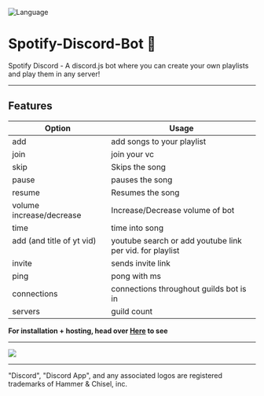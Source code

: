 ![Language](https://img.shields.io/badge/license-MIT-brightgreen.svg?style=flat-square)

<!-- ![Banner](https://d235mwrq2dn9n5.cloudfront.net/wp-content/uploads/2016/05/02111544/spotify-260516.jpg) -->
# Spotify-Discord-Bot 🎵
Spotify Discord - A discord.js bot where you can create your own playlists and play them in any server!



---
<!--"Discord", "Discord App", and any associated logos are registered trademarks of Hammer & Chisel, inc. -->

## Features
| Option        | Usage         |
| ------------- |---------------|
| add           | add songs to your playlist |
| join          | join your vc               |
| skip          | Skips the song             |
| pause        | pauses the song     |
| resume         | Resumes the song      |
| volume increase/decrease       | Increase/Decrease volume of bot   |
| time       | time into song   |
| add (and title of yt vid)       | youtube search or add youtube link per vid. for playlist   |
| invite      | sends invite link   |
| ping      | pong with ms   |
| connections      | connections throughout guilds bot is in   |
| servers      | guild count   |


**For installation + hosting, head over <a href="https://github.com/Spotify-Discord/spotify-discord-bot/wiki/Spotify-Bot-Installation-Tutorial">Here</a> to see**

---

 <!--<a href="https://discord.gg/TCkRRTb"><img src="https://discordapp.com/api/guilds/271071483349041154/widget.png?style=banner2" alt="Discord server"></a> -->
 [![](https://discordapp.com/api/guilds/271071483349041154/embed.png?style=banner2)](https://discord.gg/TCkRRTb)
 
 ---
 "Discord", "Discord App", and any associated logos are registered trademarks of Hammer & Chisel, inc.

